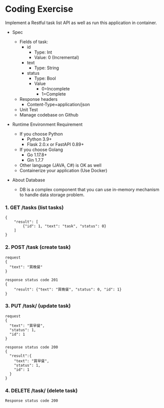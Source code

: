 # Coding Exercise

Implement a Restful task list API as well as run this application in container.

- Spec
  - Fields of task:
      - id
          - Type: Int
          - Value: 0 (Incremental)
      - text
          - Type: String
      - status
          - Type: Bool
          - Value
              - 0=Incomplete
              - 1=Complete
  - Response headers
      - Content-Type=application/json
  - Unit Test
  - Manage codebase on Github

- Runtime Environment Requirement
    - If you choose Python
        - Python 3.9+
        - Flask 2.0.x or FastAPI 0.89+
    - If you choose Golang
        - Go 1.17.8+
        - Gin 1.7.7
    - Other language (JAVA, C#) is OK as well
    - Containerize your application (Use Docker)

- About Database
  - DB is a complex component that you can use in-memory mechanism to handle data storage problem.


### 1.  GET /tasks (list tasks)
```
{
    "result": [
        {"id": 1, "text": "task", "status": 0}
    ]
}
```

### 2.  POST /task  (create task)
```
request
{
  "text": "買晚餐"
}

response status code 201
{
    "result": {"text": "買晚餐", "status": 0, "id": 1}
}
```

### 3. PUT /task/<id> (update task)
```
request
{
  "text": "買早餐",
  "status": 1,
  "id": 1
}

response status code 200
{
  "result":{
    "text": "買早餐",
    "status": 1,
    "id": 1
  }
}
```

### 4. DELETE /task/<id> (delete task)
```
Response status code 200
```